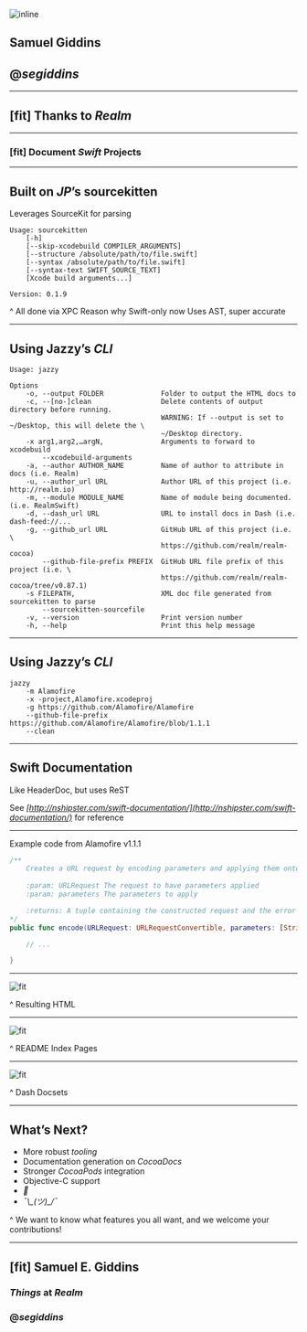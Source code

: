 ![inline](image/jazzy.jpg)

## Samuel Giddins
## @_segiddins_

---

## [fit] Thanks to _Realm_

---

### [fit] Document *__Swift__* Projects

---

## Built on _JP_’s __sourcekitten__

Leverages SourceKit for parsing

```
Usage: sourcekitten 
    [-h] 
    [--skip-xcodebuild COMPILER_ARGUMENTS]
    [--structure /absolute/path/to/file.swift]
    [--syntax /absolute/path/to/file.swift]
    [--syntax-text SWIFT_SOURCE_TEXT]
    [Xcode build arguments...]

Version: 0.1.9
```

^ All done via XPC
Reason why Swift-only now
Uses AST, super accurate

---

## Using Jazzy’s _CLI_

```
Usage: jazzy

Options
    -o, --output FOLDER              Folder to output the HTML docs to
    -c, --[no-]clean                 Delete contents of output directory before running.
                                     WARNING: If --output is set to ~/Desktop, this will delete the \
                                     ~/Desktop directory.
    -x arg1,arg2,…argN,              Arguments to forward to xcodebuild
        --xcodebuild-arguments
    -a, --author AUTHOR_NAME         Name of author to attribute in docs (i.e. Realm)
    -u, --author_url URL             Author URL of this project (i.e. http://realm.io)
    -m, --module MODULE_NAME         Name of module being documented. (i.e. RealmSwift)
    -d, --dash_url URL               URL to install docs in Dash (i.e. dash-feed://...
    -g, --github_url URL             GitHub URL of this project (i.e. \
                                     https://github.com/realm/realm-cocoa)
        --github-file-prefix PREFIX  GitHub URL file prefix of this project (i.e. \
                                     https://github.com/realm/realm-cocoa/tree/v0.87.1)
    -s FILEPATH,                     XML doc file generated from sourcekitten to parse
        --sourcekitten-sourcefile
    -v, --version                    Print version number
    -h, --help                       Print this help message
```

---

## Using Jazzy’s _CLI_

```
jazzy
    -m Alamofire
    -x -project,Alamofire.xcodeproj
    -g https://github.com/Alamofire/Alamofire
    --github-file-prefix https://github.com/Alamofire/Alamofire/blob/1.1.1
    --clean
```

---

## Swift Documentation

Like HeaderDoc, but uses ReST

See _[http://nshipster.com/swift-documentation/](http://nshipster.com/swift-documentation/)_ for reference

---

Example code from Alamofire v1.1.1

```swift
/**
    Creates a URL request by encoding parameters and applying them onto an existing request.
    
    :param: URLRequest The request to have parameters applied
    :param: parameters The parameters to apply

    :returns: A tuple containing the constructed request and the error that occurred during parameter encoding, if any.
*/
public func encode(URLRequest: URLRequestConvertible, parameters: [String: AnyObject]?) -> (NSURLRequest, NSError?) {

    // ...

}

```

---

![fit](image/docs.jpg)

^ Resulting HTML

---

![fit](image/readme.jpg)

^ README Index Pages

---

![fit](image/docset.jpg)

^ Dash Docsets

---

## What’s Next?

- More robust _tooling_
- Documentation generation on _CocoaDocs_
- Stronger _CocoaPods_ integration
- Objective-C support
- _:cake:_
- *¯\\\_(ツ)\_/¯*

^ We want to know what features you all want, and we welcome your contributions!

---

## [fit] Samuel E. Giddins
### _Things_ at _Realm_
### @_segiddins_
